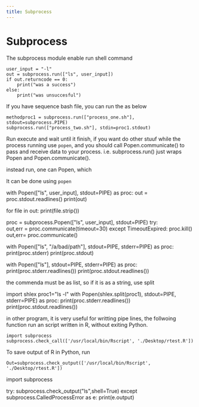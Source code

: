 ```yaml
---
title: Subprocess
---
```


# Subprocess
The subprocess module enable run shell command  

```{python, echo = FALSE, message = FALSE}
user_input = "-l"
out = subprocess.run(["ls", user_input])
if out.returncode == 0:
    print("was a success")
else:  
    print("was unsuccesful")
```

If you have sequence bash file, you can run the as below 

```{python, echo = FALSE, message = FALSE}
methodproc1 = subprocess.run(["process_one.sh"], stdout=subprocess.PIPE)
subprocess.run(["process_two.sh"], stdin=proc1.stdout)
```

Run execute and wait until it finish, if you want do other stuuf while the process running use `popen`, and you should call Popen.communicate() to pass and receive data to your process. i.e. subprocess.run() just wraps Popen and Popen.communicate(). 



instead run, one can Popen, which 

It can be done using `popen`

with Popen(["ls", user_input], stdout=PIPE) as proc: 
   out = proc.stdout.readlines()
   print(out)

for file in out:
    print(file.strip())



proc = subprocess.Popen(["ls", user_input], stdout=PIPE)
try:    
    out,err = proc.communicate(timeout=30)
except TimeoutExpired:
    proc.kill()  
    out,err= proc.communicate()


with Popen(["ls", "/a/bad/path"], stdout=PIPE, stderr=PIPE) as proc: 
     print(proc.stderr)
     print(proc.stdout)

with Popen(["ls"], stdout=PIPE, stderr=PIPE) as proc: 
     print(proc.stderr.readlines())
     print(proc.stdout.readlines())


the commenda must be as list, so if it is as a string, use split

import shlex
proc1="ls -l"
with Popen(shlex.split(proc1), stdout=PIPE, stderr=PIPE) as proc: 
     print(proc.stderr.readlines())
     print(proc.stdout.readlines())




 in other program, it is very useful for writting pipe lines, the follwoing function run an script written in R, without exiting Python.  

```{python, echo = FALSE, message = FALSE}
import subprocess
subprocess.check_call(['/usr/local/bin/Rscript', './Desktop/rtest.R'])
```
To save output of R in Python, run 
```{python, echo = FALSE, message = FALSE}
Out=subprocess.check_output(['/usr/local/bin/Rscript', './Desktop/rtest.R'])
```


import subprocess

try:
    subprocess.check_output("ls",shell=True)
except subprocess.CalledProcessError as e:
    print(e.output)